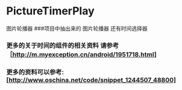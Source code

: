 ﻿# PictureTimerPlay
图片轮播器
###项目中抽出来的 图片轮播器 还有时间选择器 
### 更多的关于时间的组件的相关资料 请参考 ［http://m.myexception.cn/android/1951718.html]
### 更多的资料可以参考:[http://www.oschina.net/code/snippet_1244507_48800]
